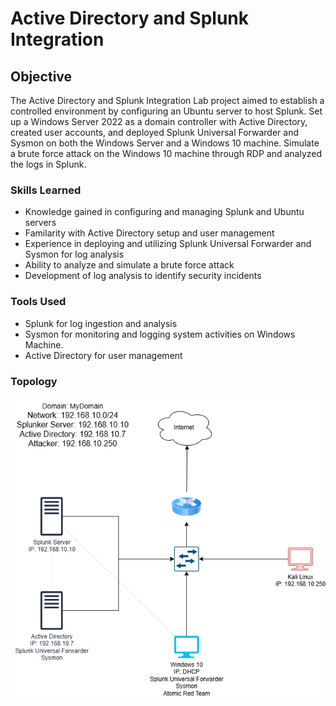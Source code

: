 # Active Directory and Splunk Integration

## Objective

The Active Directory and Splunk Integration Lab project aimed to establish a controlled environment by configuring an Ubuntu server to host Splunk. Set up a Windows Server 2022 as a domain controller with Active Directory, created user accounts, and deployed Splunk Universal Forwarder and Sysmon on both the Windows Server and a Windows 10 machine. Simulate a brute force attack on the Windows 10 machine through RDP and analyzed the logs in Splunk.

### Skills Learned

- Knowledge gained in configuring and managing Splunk and Ubuntu servers
- Familarity with Active Directory setup and user management
- Experience in deploying and utilizing Splunk Universal Forwarder and Sysmon for log analysis
- Ability to analyze and simulate a brute force attack
- Development of log analysis to identify security incidents

### Tools Used

- Splunk for log ingestion and analysis
- Sysmon for monitoring and logging system activities on Windows Machine.
- Active Directory for user management

### Topology
![image alt](https://github.com/Zekee00a/Active-Directory-Configuration/blob/main/Active%20Directory.png?raw=true)
